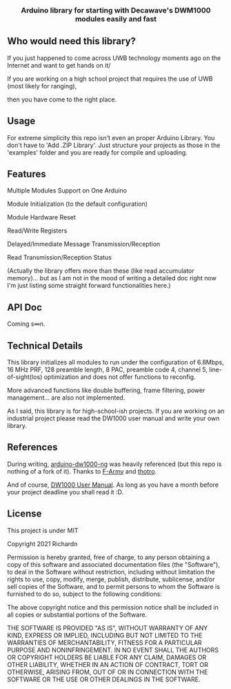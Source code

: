 <div align="center">

### Arduino library for starting with Decawave's DWM1000 modules easily and fast

</div>

Who would need this library?
---
If you just happened to come across UWB technology moments ago on the Internet and want to get hands on it/

If you are working on a high school project that requires the use of UWB (most likely for ranging),

then you have come to the right place.

Usage
---
For extreme simplicity this repo isn't even an proper Arduino Library. You don't have to 'Add .ZIP Library'. Just structure your projects as those in the 'examples' folder and you are ready for compile and uploading.

Features
---
Multiple Modules Support on One Arduino

Module Initialization (to the default configuration)

Module Hardware Reset

Read/Write Registers

Delayed/Immediate Message Transmission/Reception

Read Transmission/Reception Status

(Actually the library offers more than these (like read accumulator memory)... but as I am not in the mood of writing a detailed doc right now I'm just listing some straight forward functionalities here.)

API Doc
---
Coming s∞n.

Technical Details
---
This library initializes all modules to run under the configuration of 6.8Mbps, 16 MHz PRF, 128 preamble length, 8 PAC, preamble code 4, channel 5, line-of-sight(los) optimization and does not offer functions to reconfig.

More advanced functions like double buffering, frame filtering, power management... are also not implemented.

As I said, this library is for high-school-ish projects. If you are working on an industrial project please read the DW1000 user manual and write your own library.

References
---
During writing, [arduino-dw1000-ng](https://github.com/F-Army/arduino-dw1000-ng) was heavily referenced (but this repo is nothing of a fork of it). Thanks to [F-Army](https://github.com/F-Army) and [thotro](https://github.com/thotro).

And of course, [DW1000 User Manual](https://www.decawave.com/wp-content/uploads/2019/07/DW1000-User-Manual-1.pdf). As long as you have a month before your project deadline you shall read it :D.

License
---
This project is under MIT

Copyright 2021 Richardn

Permission is hereby granted, free of charge, to any person obtaining a copy of this software and associated documentation files (the "Software"), to deal in the Software without restriction, including without limitation the rights to use, copy, modify, merge, publish, distribute, sublicense, and/or sell copies of the Software, and to permit persons to whom the Software is furnished to do so, subject to the following conditions:

The above copyright notice and this permission notice shall be included in all copies or substantial portions of the Software.

THE SOFTWARE IS PROVIDED "AS IS", WITHOUT WARRANTY OF ANY KIND, EXPRESS OR IMPLIED, INCLUDING BUT NOT LIMITED TO THE WARRANTIES OF MERCHANTABILITY, FITNESS FOR A PARTICULAR PURPOSE AND NONINFRINGEMENT. IN NO EVENT SHALL THE AUTHORS OR COPYRIGHT HOLDERS BE LIABLE FOR ANY CLAIM, DAMAGES OR OTHER LIABILITY, WHETHER IN AN ACTION OF CONTRACT, TORT OR OTHERWISE, ARISING FROM, OUT OF OR IN CONNECTION WITH THE SOFTWARE OR THE USE OR OTHER DEALINGS IN THE SOFTWARE.
